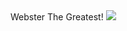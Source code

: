 <!DOCTYPE html>
<html>
  <head>Webster The Greatest!</head>
  <img src="https://github.com/etgorens/webster/issues/1#issue-623291506">
<body>
</body>
</html>
